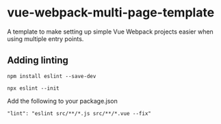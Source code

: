 # vue-webpack-multi-page-template
A template to make setting up simple Vue Webpack projects easier when using multiple entry points.

## Adding linting

```
npm install eslint --save-dev
```

```
npx eslint --init
```

Add the following to your package.json

```
"lint": "eslint src/**/*.js src/**/*.vue --fix"
```